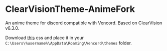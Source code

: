 # ClearVisionTheme-AnimeFork

An anime theme for discord compatible with Vencord. Based on ClearVision v6.3.0.

Download [this](https://raw.githubusercontent.com/hopto-dot/ClearVisionTheme-AnimeFork/main/ClearVision_Anime.theme.css) css and place it in your `C:\Users\%username%\AppData\Roaming\Vencord\themes` folder.
